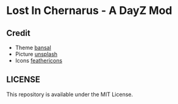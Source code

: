 # Lost In Chernarus - A DayZ Mod 


## Credit
* Theme [bansal](https://github.com/bansal/hook-theme)
* Picture [unsplash](https://unsplash.com)
* Icons [feathericons](https://feathericons.com)

## LICENSE

This repository is available under the MIT License.
